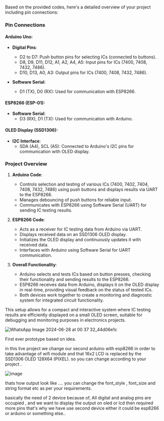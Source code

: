 Based on the provided codes, here's a detailed overview of your project including pin connections:

### Pin Connections

#### Arduino Uno:
- **Digital Pins**:
  - D2 to D7: Push button pins for selecting ICs (connected to buttons).
  - D8, D9, D11, D12, A1, A2, A4, A5: Input pins for ICs (7400, 7408, 7432, 7486).
  - D10, D13, A0, A3: Output pins for ICs (7400, 7408, 7432, 7486).

- **Software Serial**:
  - D1 (TX), D0 (RX): Used for communication with ESP8266.

#### ESP8266 (ESP-01):
- **Software Serial**:
  - D3 (RX), D1 (TX): Used for communication with Arduino.

#### OLED Display (SSD1306):
- **I2C Interface**:
  - SDA (A4), SCL (A5): Connected to Arduino's I2C pins for communication with OLED display.

### Project Overview
1. **Arduino Code**:
   - Controls selection and testing of various ICs (7400, 7402, 7404, 7408, 7432, 7486) using push buttons and displays results via UART to the ESP8266.
   - Manages debouncing of push buttons for reliable input.
   - Communicates with ESP8266 using Software Serial (UART) for sending IC testing results.
   
2. **ESP8266 Code**:
   - Acts as a receiver for IC testing data from Arduino via UART.
   - Displays received data on an SSD1306 OLED display.
   - Initializes the OLED display and continuously updates it with received data.
   - Interfaces with Arduino using Software Serial for UART communication.

3. **Overall Functionality**:
   - Arduino selects and tests ICs based on button presses, checking their functionality and sending results to the ESP8266.
   - ESP8266 receives data from Arduino, displays it on the OLED display in real-time, providing visual feedback on the status of tested ICs.
   - Both devices work together to create a monitoring and diagnostic system for integrated circuit functionality.

This setup allows for a compact and interactive system where IC testing results are efficiently displayed on a small OLED screen, suitable for debugging and monitoring purposes in electronics projects.

![WhatsApp Image 2024-06-28 at 00 37 32_44d06e1c](https://github.com/a5r12/IC_TESTER/assets/159612830/b3e22952-f6ba-4dbe-9094-f479c47a8d41)


First ever prototype based on idea.

in this live project we change our second arduino with esp8266 in order to take advantage of wifi module and that 16x2 LCD is replaced by the SSD1306 OLED 128X64 (PIXEL). so you can change according to your project .

![image](https://github.com/a5r12/IC_TESTER/assets/159612830/b07d1e09-1889-4a2c-a58b-30af9a3bee92)


thats how output look like ....
you can change the font_style , font_size and string format etc as per your requirements.


basically the need of 2 device because of, All digital and analog pins are occupied , and we want to display the output on oled or lcd then required more pins that's why we have use second device either it could be esp8266 or arduino or something else..


